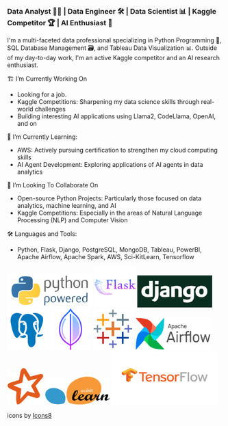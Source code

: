 ### Data Analyst 👨‍💻 | Data Engineer 🛠️ | Data Scientist 📊 | Kaggle Competitor 🏆 | AI Enthusiast 🤖
I'm a multi-faceted data professional specializing in Python Programming 🐍, SQL Database Management 🗃️, and Tableau Data Visualization 📊. Outside of my day-to-day work, I'm an active Kaggle competitor and an AI research enthusiast.

🏗 I’m Currently Working On
- Looking for a job. 
- Kaggle Competitions: Sharpening my data science skills through real-world challenges
- Building interesting AI applications using Llama2, CodeLlama, OpenAI, and on

🌱 I’m Currently Learning:
- AWS: Actively pursuing certification to strengthen my cloud computing skills
- AI Agent Development: Exploring applications of AI agents in data analytics

👯 I’m Looking To Collaborate On
- Open-source Python Projects: Particularly those focused on data analytics, machine learning, and AI
- Kaggle Competitions: Especially in the areas of Natural Language Processing (NLP) and Computer Vision

🛠️ Languages and Tools:
- Python, Flask, Django, PostgreSQL, MongoDB, Tableau, PowerBI, Apache Airflow, Apache Spark, AWS, Sci-KitLearn, Tensorflow 

![Python](./assets/python-powered-w-200x80.png)
![Flask](./assets/icons8-flask-96.png)
<img src="./assets/django.png" alt="Python Django" width="175" height="75">
![PostgreSQL](./assets/icons8-postgresql-96.png)
![MongoDB](./assets/icons8-mongo-db-96.png)
![Tableau](./assets/icons8-tableau-software-96.png)
<img src="./assets/resized_airflow-1.png" alt="Apache Airflow" width="175" height="75">
<img src="./assets/spark_icon.png" alt="Apache Spark" width="85" height="85">
<img src="./assets/Scikit_learn.png" alt="Scikit-Learn" width="150" height="65">
<img src="./assets/tf_icon.png" alt="Tensorflow" width="250" height="125">





<a target="_blank" href="https://icons8.com/icon/Rc0Xn5AtE8kX/python"></a> icons by <a target="_blank" href="https://icons8.com">Icons8</a>




